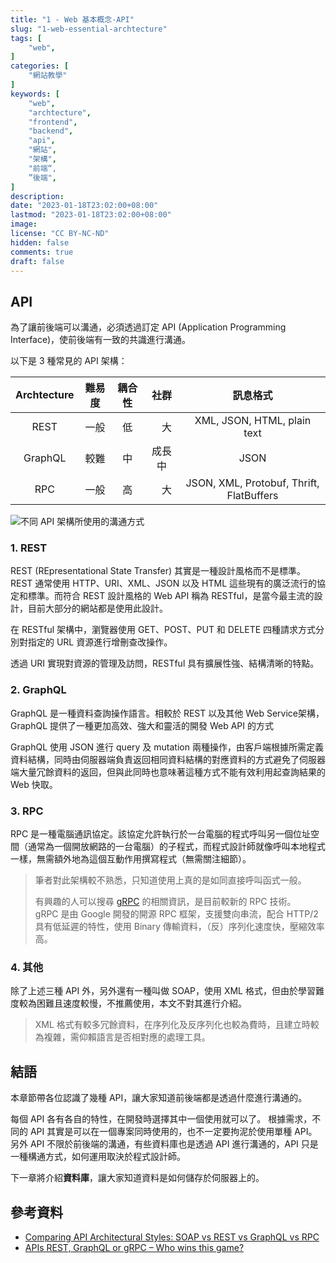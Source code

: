 ```yaml
---
title: "1 - Web 基本概念-API"
slug: "1-web-essential-archtecture"
tags: [
    "web",
]
categories: [
    "網站教學"
]
keywords: [
    "web",
    "archtecture",
    "frontend",
    "backend",
    "api",
    "網站",
    "架構",
    "前端“,
    ”後端",
]
description:
date: "2023-01-18T23:02:00+08:00"
lastmod: "2023-01-18T23:02:00+08:00"
image:
license: "CC BY-NC-ND"
hidden: false
comments: true
draft: false
---
```


## API

為了讓前後端可以溝通，必須透過訂定 API (Application Programming Interface)，使前後端有一致的共識進行溝通。

以下是 3 種常見的 API 架構：

| Archtecture | 難易度 | 耦合性 | 社群 | 訊息格式 |
| :-: | :-: | :-: | :-: | :-: |
| REST    | 一般 | 低 | 　大　 | XML, JSON, HTML, plain text |
| GraphQL | 較難 | 中 | 成長中 | JSON |
| RPC     | 一般 | 高 | 　大　 | JSON, XML, Protobuf, Thrift, FlatBuffers |

![不同 API 架構所使用的溝通方式](https://i.imgur.com/YH73dZF.png)

### 1. REST

REST (REpresentational State Transfer) 其實是一種設計風格而不是標準。REST 通常使用 HTTP、URI、XML、JSON 以及 HTML 這些現有的廣泛流行的協定和標準。而符合 REST 設計風格的 Web API 稱為 RESTful，是當今最主流的設計，目前大部分的網站都是使用此設計。

在 RESTful 架構中，瀏覽器使用 GET、POST、PUT 和 DELETE 四種請求方式分別對指定的 URL 資源進行增刪查改操作。

透過 URI 實現對資源的管理及訪問，RESTful 具有擴展性強、結構清晰的特點。

### 2. GraphQL

GraphQL 是一種資料查詢操作語言。相較於 REST 以及其他 Web Service架構，GraphQL 提供了一種更加高效、強大和靈活的開發 Web API 的方式

GraphQL 使用 JSON 進行 query 及 mutation 兩種操作，由客戶端根據所需定義資料結構，同時由伺服器端負責返回相同資料結構的對應資料的方式避免了伺服器端大量冗餘資料的返回，但與此同時也意味著這種方式不能有效利用起查詢結果的 Web 快取。

### 3. RPC

RPC 是一種電腦通訊協定。該協定允許執行於一台電腦的程式呼叫另一個位址空間（通常為一個開放網路的一台電腦）的子程式，而程式設計師就像呼叫本地程式一樣，無需額外地為這個互動作用撰寫程式（無需關注細節）。

> 筆者對此架構較不熟悉，只知道使用上真的是如同直接呼叫函式一般。
>
> 有興趣的人可以搜尋 [gRPC](https://zh.wikipedia.org/zh-tw/GRPC) 的相關資訊，是目前較新的 RPC 技術。  
> gRPC 是由 Google 開發的開源 RPC 框架，支援雙向串流，配合 HTTP/2 具有低延遲的特性，使用 Binary 傳輸資料，（反）序列化速度快，壓縮效率高。

### 4. 其他

除了上述三種 API 外，另外還有一種叫做 SOAP，使用 XML 格式，但由於學習難度較為困難且速度較慢，不推薦使用，本文不對其進行介紹。

> XML 格式有較多冗餘資料，在序列化及反序列化也較為費時，且建立時較為複雜，需仰賴語言是否相對應的處理工具。

## 結語

本章節帶各位認識了幾種 API，讓大家知道前後端都是透過什麼進行溝通的。

每個 API 各有各自的特性，在開發時選擇其中一個使用就可以了。
根據需求，不同的 API 其實是可以在一個專案同時使用的，也不一定要拘泥於使用單種 API。
另外 API 不限於前後端的溝通，有些資料庫也是透過 API 進行溝通的，API 只是一種構通方式，如何運用取決於程式設計師。

下一章將介紹**資料庫**，讓大家知道資料是如何儲存於伺服器上的。

## 參考資料

- [Comparing API Architectural Styles: SOAP vs REST vs GraphQL vs RPC](https://www.altexsoft.com/blog/soap-vs-rest-vs-graphql-vs-rpc)
- [APIs REST, GraphQL or gRPC – Who wins this game?](https://www.sensedia.com/post/apis-rest-graphql-or-grpc-who-wins-this-game)
